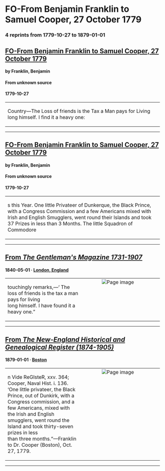
# FO-From Benjamin Franklin to Samuel Cooper, 27 October 1779

### 4 reprints from 1779-10-27 to 1879-01-01

## [FO-From Benjamin Franklin to Samuel Cooper, 27 October 1779](https://founders.archives.gov/documents/Franklin/01-30-02-0476)

#### by Franklin, Benjamin

#### From unknown source

#### 1779-10-27

<table style="width: 100%;"><tr><td style="width: 50%">

Country—The Loss of friends is the Tax a Man pays for Living long himself. I find it a heavy one:
</td></tr></table>

---

## [FO-From Benjamin Franklin to Samuel Cooper, 27 October 1779](https://founders.archives.gov/documents/Franklin/01-30-02-0476)

#### by Franklin, Benjamin

#### From unknown source

#### 1779-10-27

<table style="width: 100%;"><tr><td style="width: 50%">

s this Year. One little Privateer of Dunkerque, the Black Prince, with a Congress Commission and a few Americans mixed with Irish and English Smugglers, went round their Islands and took 37 Prizes in less than 3 Months. The little Squadron of Commodore
</td></tr></table>

---

## [From _The Gentleman's Magazine 1731-1907_](https://archive.org/details/sim_gentlemans-magazine_1840-05_13/page/n14/mode/1up?view=theater)

#### 1840-05-01 &middot; [London, England](http://dbpedia.org/resource/London)

<table style="width: 100%;"><tr><td style="width: 50%">

  
touchingly remarks,—‘ The loss of friends is the tax a man pays for living  
long himself. I have found it a heavy one.”
</td><td style="width: 50%; max-height: 75%; margin: auto; display: block;">
<img alt="Page image" src="https://iiif.archive.org/iiif/sim_gentlemans-magazine_1840-05_13&#0036;14/pct:14.208984,19.238156,70.751953,3.072983/600,/0/default.jpg"/>
</td>
</tr></table>

---

## [From _The New-England Historical and Genealogical Register (1874-1905)_](https://archive.org/details/sim_new-england-historical-and-genealogical-register_1879-01_33/page/n32/mode/1up?view=theater)

#### 1879-01-01 &middot; [Boston](http://dbpedia.org/resource/Boston)

<table style="width: 100%;"><tr><td style="width: 50%">

  
  
n Vide ReGIsteR, xxv. 364; Cooper, Naval Hist. i. 136. ‘One little privateer, the Black  
Prince, out of Dunkirk, with a Congress commission, and a few Americans, mixed with  
the Irish and English smugglers, went round the Island and took thirty-seven prizes in less  
than three months.”—Franklin to Dr. Cooper (Boston), Oct. 27, 1779.
</td><td style="width: 50%; max-height: 75%; margin: auto; display: block;">
<img alt="Page image" src="https://iiif.archive.org/iiif/sim_new-england-historical-and-genealogical-register_1879-01_33&#0036;32/pct:12.766990,32.104317,68.883495,4.106715/600,/0/default.jpg"/>
</td>
</tr></table>

---

